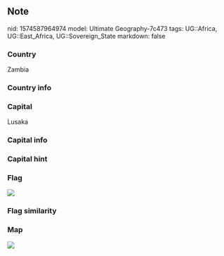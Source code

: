 ## Note
nid: 1574587964974
model: Ultimate Geography-7c473
tags: UG::Africa, UG::East_Africa, UG::Sovereign_State
markdown: false

### Country
Zambia

### Country info


### Capital
Lusaka

### Capital info


### Capital hint


### Flag
<img src="ug-flag-zambia.svg">

### Flag similarity


### Map
<img src="ug-map-zambia.png">
